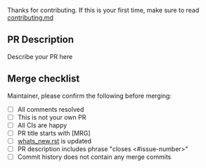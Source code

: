 Thanks for contributing. If this is your first time,
make sure to read [contributing.md](https://github.com/adam2392/master/CONTRIBUTING.md)

PR Description
--------------

Describe your PR here

Merge checklist
---------------

Maintainer, please confirm the following before merging:

- [ ] All comments resolved
- [ ] This is not your own PR
- [ ] All CIs are happy
- [ ] PR title starts with [MRG]
- [ ] [whats_new.rst](https://github.com/adam2392/eegio/master/docs/whats_new.rst) is updated
- [ ] PR description includes phrase "closes <#issue-number>"
- [ ] Commit history does not contain any merge commits
